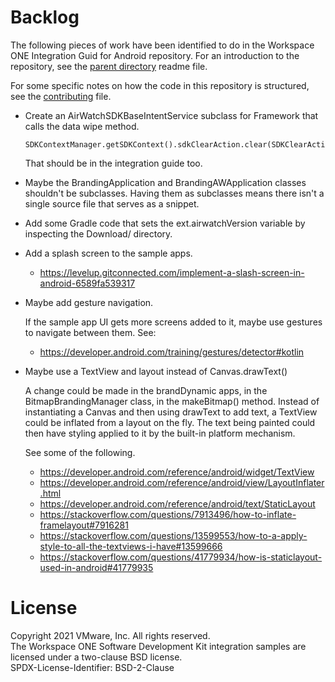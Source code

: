 # Backlog
The following pieces of work have been identified to do in the Workspace ONE
Integration Guid for Android repository. For an introduction to the repository,
see the [parent directory](..) readme file.

For some specific notes on how the code in this repository is structured, see
the [contributing](contributing.md) file.

-   Create an AirWatchSDKBaseIntentService subclass for Framework that calls the
    data wipe method.

        SDKContextManager.getSDKContext().sdkClearAction.clear(SDKClearAction.Type.ALL)
    
    That should be in the integration guide too.

-   Maybe the BrandingApplication and BrandingAWApplication classes shouldn't be
    subclasses. Having them as subclasses means there isn't a single source file
    that serves as a snippet.

-   Add some Gradle code that sets the ext.airwatchVersion variable by
    inspecting the Download/ directory.

-   Add a splash screen to the sample apps.

    -   https://levelup.gitconnected.com/implement-a-slash-screen-in-android-6589fa539317

-   Maybe add gesture navigation.

    If the sample app UI gets more screens added to it, maybe use gestures to
    navigate between them. See:

    -   https://developer.android.com/training/gestures/detector#kotlin

-   Maybe use a TextView and layout instead of Canvas.drawText()

    A change could be made in the brandDynamic apps, in the
    BitmapBrandingManager class, in the makeBitmap() method. Instead of
    instantiating a Canvas and then using drawText to add text, a TextView could
    be inflated from a layout on the fly. The text being painted could then have
    styling applied to it by the built-in platform mechanism.

    See some of the following.

    -   https://developer.android.com/reference/android/widget/TextView
    -   https://developer.android.com/reference/android/view/LayoutInflater.html
    -   https://developer.android.com/reference/android/text/StaticLayout
    -   https://stackoverflow.com/questions/7913496/how-to-inflate-framelayout#7916281
    -   https://stackoverflow.com/questions/13599553/how-to-a-apply-style-to-all-the-textviews-i-have#13599666
    -   https://stackoverflow.com/questions/41779934/how-is-staticlayout-used-in-android#41779935

# License
Copyright 2021 VMware, Inc. All rights reserved.  
The Workspace ONE Software Development Kit integration samples are licensed
under a two-clause BSD license.  
SPDX-License-Identifier: BSD-2-Clause